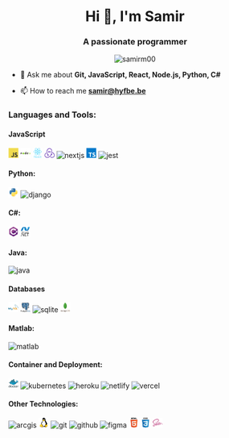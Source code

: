<h1 align="center">Hi 👋, I'm Samir</h1>
<h3 align="center">A passionate programmer</h3>

<p align="center"> <img src="https://komarev.com/ghpvc/?username=samirm00&label=Profile%20views&color=0e75b6&style=flat" alt="samirm00" /> </p>

-   💬 Ask me about **Git, JavaScript, React, Node.js, Python, C#**

-   📫 How to reach me **samir@hyfbe.be**

<p align="left">
</p>

### Languages and Tools:

#### JavaScript

 <img src="https://raw.githubusercontent.com/devicons/devicon/master/icons/javascript/javascript-original.svg" alt="javascript" width="20" height="20"/>
 <img src="https://raw.githubusercontent.com/devicons/devicon/master/icons/nodejs/nodejs-original-wordmark.svg" alt="nodejs" width="20" height="20"/>
 <img src="https://raw.githubusercontent.com/devicons/devicon/master/icons/react/react-original-wordmark.svg" alt="react" width="20" height="20"/>
 <img src="https://raw.githubusercontent.com/devicons/devicon/master/icons/redux/redux-original.svg" alt="redux" width="20" height="20"/>
 <img src="https://cdn.worldvectorlogo.com/logos/nextjs-2.svg" alt="nextjs" width="20" height="20"/>
 <img src="https://raw.githubusercontent.com/devicons/devicon/master/icons/typescript/typescript-original.svg" alt="typescript" width="20" height="20"/>
 <img src="https://www.vectorlogo.zone/logos/jestjsio/jestjsio-icon.svg" alt="jest" width="20" height="20"/>

#### Python:

 <img src="https://raw.githubusercontent.com/devicons/devicon/master/icons/python/python-original.svg" alt="python" width="20" height="20"/>
 <img src="https://cdn.worldvectorlogo.com/logos/django.svg" alt="django" width="20" height="20"/>

#### C#:
 <img src="https://raw.githubusercontent.com/devicons/devicon/master/icons/csharp/csharp-original.svg" alt="csharp" width="20" height="20"/>
 <img src="https://raw.githubusercontent.com/devicons/devicon/master/icons/dot-net/dot-net-original-wordmark.svg" alt="dotnet" width="20" height="20"/>

#### Java:
 <img src="https://www.vectorlogo.zone/logos/java/java-icon.svg" alt="java" width="20" height="20"/>

#### Databases

 <img src="https://raw.githubusercontent.com/devicons/devicon/master/icons/mysql/mysql-original-wordmark.svg" alt="mysql" width="20" height="20"/>
 <img src="https://raw.githubusercontent.com/devicons/devicon/master/icons/postgresql/postgresql-original-wordmark.svg" alt="postgresql" width="20" height="20"/>
 <img src="https://www.vectorlogo.zone/logos/sqlite/sqlite-icon.svg" alt="sqlite" width="20" height="20"/>
 <img src="https://raw.githubusercontent.com/devicons/devicon/master/icons/mongodb/mongodb-original-wordmark.svg" alt="mongodb" width="20" height="20"/>

#### Matlab:
 <img src="https://upload.wikimedia.org/wikipedia/commons/2/21/Matlab_Logo.png" alt="matlab" width="20" height="20"/>

#### Container and Deployment:

 <img src="https://raw.githubusercontent.com/devicons/devicon/master/icons/docker/docker-original-wordmark.svg" alt="docker" width="20" height="20"/>
 <img src="https://www.vectorlogo.zone/logos/kubernetes/kubernetes-icon.svg" alt="kubernetes" width="20" height="20"/>
 <img src="https://www.vectorlogo.zone/logos/heroku/heroku-icon.svg" alt="heroku" width="20" height="20"/>
 <img src="https://www.vectorlogo.zone/logos/netlify/netlify-icon.svg" alt="netlify" width="20" height="20"/>
 <img src="https://www.vectorlogo.zone/logos/vercel/vercel-icon.svg" alt="vercel" width="20" height="20"/>

#### Other Technologies:
 <img src="https://www.napsgfoundation.org/wp-content/uploads/2022/02/ArcGIS-Pro.png" alt="arcgis" width="20" height="20">
 <img src="https://raw.githubusercontent.com/devicons/devicon/master/icons/linux/linux-original.svg" alt="linux" width="20" height="20"/>
 <img src="https://www.vectorlogo.zone/logos/git-scm/git-scm-icon.svg" alt="git" width="20" height="20"/>
 <img src="https://www.vectorlogo.zone/logos/github/github-icon.svg" alt="github" width="20" height="20"/>
 <img src="https://www.vectorlogo.zone/logos/figma/figma-icon.svg" alt="figma" width="20" height="20"/>
 <img src="https://raw.githubusercontent.com/devicons/devicon/master/icons/html5/html5-original-wordmark.svg" alt="html5" width="20" height="20"/>
 <img src="https://raw.githubusercontent.com/devicons/devicon/master/icons/css3/css3-original-wordmark.svg" alt="css3" width="20" height="20"/>
 <img src="https://raw.githubusercontent.com/devicons/devicon/master/icons/sass/sass-original.svg" alt="sass" width="20" height="20"/>
